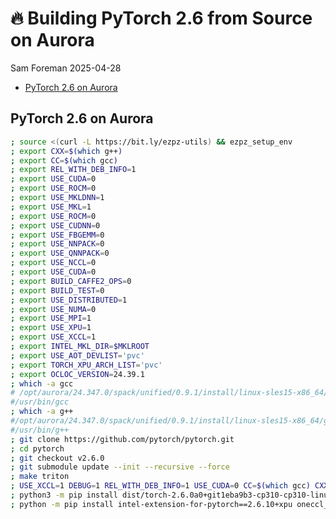 # 🔥 Building PyTorch 2.6 from Source on Aurora
Sam Foreman
2025-04-28

<link rel="preconnect" href="https://fonts.googleapis.com">
<link href="https://iosevka-webfonts.github.io/iosevka/iosevka.css" rel="stylesheet">

- [PyTorch 2.6 on Aurora](#pytorch-26-on-aurora)

## PyTorch 2.6 on Aurora

``` bash
; source <(curl -L https://bit.ly/ezpz-utils) && ezpz_setup_env
; export CXX=$(which g++)
; export CC=$(which gcc)
; export REL_WITH_DEB_INFO=1
; export USE_CUDA=0
; export USE_ROCM=0
; export USE_MKLDNN=1
; export USE_MKL=1
; export USE_ROCM=0
; export USE_CUDNN=0
; export USE_FBGEMM=0
; export USE_NNPACK=0
; export USE_QNNPACK=0
; export USE_NCCL=0
; export USE_CUDA=0
; export BUILD_CAFFE2_OPS=0
; export BUILD_TEST=0
; export USE_DISTRIBUTED=1
; export USE_NUMA=0
; export USE_MPI=1
; export USE_XPU=1
; export USE_XCCL=1
; export INTEL_MKL_DIR=$MKLROOT
; export USE_AOT_DEVLIST='pvc'
; export TORCH_XPU_ARCH_LIST='pvc'
; export OCLOC_VERSION=24.39.1
; which -a gcc
# /opt/aurora/24.347.0/spack/unified/0.9.1/install/linux-sles15-x86_64/gcc-13.3.0/gcc-13.3.0-4enwbrb/bin/gcc
#/usr/bin/gcc
; which -a g++
#/opt/aurora/24.347.0/spack/unified/0.9.1/install/linux-sles15-x86_64/gcc-13.3.0/gcc-13.3.0-4enwbrb/bin/g++
#/usr/bin/g++
; git clone https://github.com/pytorch/pytorch.git
; cd pytorch
; git checkout v2.6.0
; git submodule update --init --recursive --force
; make triton
; USE_XCCL=1 DEBUG=1 REL_WITH_DEB_INFO=1 USE_CUDA=0 CC=$(which gcc) CXX=$(which g++) python3 setup.py bdist_wheel --verbose 2>&1 | tee "build_whl-${NOW}.log"
; python3 -m pip install dist/torch-2.6.0a0+git1eba9b3-cp310-cp310-linux_x86_64.whl --force-reinstall
; python -m pip install intel-extension-for-pytorch==2.6.10+xpu oneccl_bind_pt==2.6.0+xpu --extra-index-url https://pytorch-extension.intel.com/release-whl/stable/xpu/us/
```
